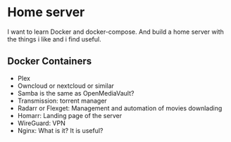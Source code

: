# Home server

I want to learn Docker and docker-compose. And build a home server with the things i like and i find useful.

## Docker Containers
- Plex
- Owncloud or nextcloud or similar
- Samba is the same as OpenMediaVault?
- Transmission: torrent manager
- Radarr or Flexget: Management and automation of movies downlading
- Homarr: Landing page of the server
- WireGuard: VPN
- Nginx: What is it? It is useful?
